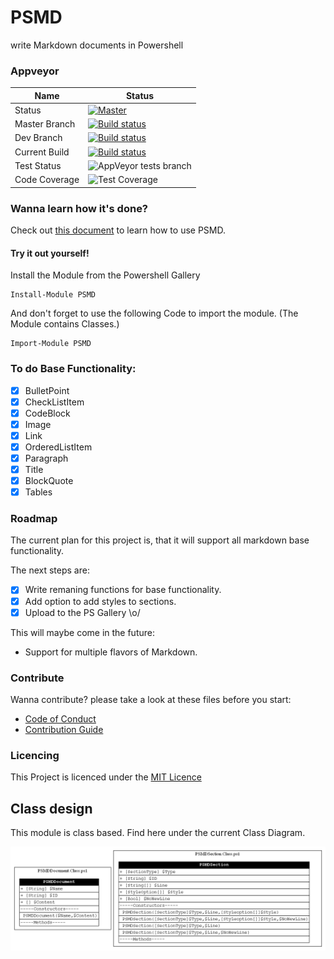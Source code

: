 # PSMD
write Markdown documents in Powershell

### Appveyor
| Name        | Status           |
|---------------|-------------| 
| Status      | [![Master](https://ci.appveyor.com/api/projects/status/bpaj88j9pqjxia0a/branch/master?svg=true&passingText=Overall%20-%20OK)](https://ci.appveyor.com/project/bateskevin/psmd/branch/master)  | 
| Master Branch      | [![Build status](https://ci.appveyor.com/api/projects/status/bpaj88j9pqjxia0a/branch/Master?svg=true)](https://ci.appveyor.com/project/bateskevin/psmd/branch/master)      |
| Dev Branch      | [![Build status](https://ci.appveyor.com/api/projects/status/bpaj88j9pqjxia0a/branch/Dev?svg=true)](https://ci.appveyor.com/project/bateskevin/psmd/branch/Dev)      |
| Current Build      | [![Build status](https://ci.appveyor.com/api/projects/status/bpaj88j9pqjxia0a?svg=true)](https://ci.appveyor.com/project/bateskevin/psd)      |
| Test Status      | ![AppVeyor tests branch](https://img.shields.io/appveyor/tests/bateskevin/PSMD/master.svg)      |
| Code Coverage      | ![Test Coverage](https://img.shields.io/badge/coverage-100%25-brightgreen.svg?maxAge=60)      |

### Wanna learn how it's done?
Check out [this document](Docs/Sample.md) to learn how to use PSMD.

#### Try it out yourself!

Install the Module from the Powershell Gallery

```
Install-Module PSMD
```
And don't forget to use the following Code to import the module. (The Module contains Classes.)
```
Import-Module PSMD
```

### To do Base Functionality:

- [X] BulletPoint
- [X] CheckListItem
- [X] CodeBlock
- [X] Image
- [X] Link
- [X] OrderedListItem
- [X] Paragraph
- [X] Title
- [X] BlockQuote
- [X] Tables

### Roadmap

The current plan for this project is, that it will support all markdown base functionality. 

The next steps are:

- [X] Write remaning functions for base functionality.
- [X] Add option to add styles to sections. 
- [X] Upload to the PS Gallery \o/

This will maybe come in the future:

* Support for multiple flavors of Markdown.


### Contribute

Wanna contribute? please take a look at these files before you start:

* [Code of Conduct](Docs/CODE_OF_CONDUCT.md)
* [Contribution Guide](Docs/CONTRIBUTING.md)

### Licencing

This Project is licenced under the [MIT Licence](Docs/LICENSE)


## Class design

This module is class based. Find here under the current Class Diagram.

![ClassDiagram](.\Images\ClassDiagram.png)
